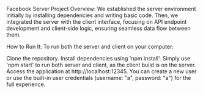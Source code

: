 
Facebook Server Project Overview:
We established the server environment initially by installing dependencies and writing basic code. Then, we integrated the server with the client interface, focusing on API endpoint development and client-side logic, ensuring seamless data flow between them.

How to Run It:
To run both the server and client on your computer:

Clone the repository.
Install dependencies using 'npm install'.
Simply use 'npm start' to run both server and client, as the client build is on the server.
Access the application at http://localhost:12345.
You can create a new user or use the built-in user credentials (username: "a", password: "a") for the full experience.